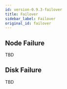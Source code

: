 ```yaml
---
id: version-0.9.3-failover
title: Failover
sidebar_label: Failover
original_id: failover
---
```


## Node Failure
TBD


## Disk Failure
TBD
